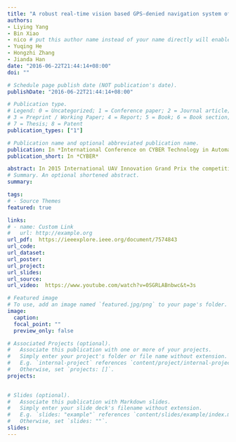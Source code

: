 ```yaml
---
title: "A robust real-time vision based GPS-denied navigation system of UAV"
authors:
- Liying Yang
- Bin Xiao
- nico # put this author name instead of your name directly will enable the function of showing your Info at the end of the publication page
- Yuqing He
- Hongzhi Zhang
- Jianda Han
date: "2016-06-22T21:44:14+08:00"
doi: ""

# Schedule page publish date (NOT publication's date).
publishDate: "2016-06-22T21:44:14+08:00"

# Publication type.
# Legend: 0 = Uncategorized; 1 = Conference paper; 2 = Journal article;
# 3 = Preprint / Working Paper; 4 = Report; 5 = Book; 6 = Book section;
# 7 = Thesis; 8 = Patent
publication_types: ["1"]

# Publication name and optional abbreviated publication name.
publication: In *International Conference on CYBER Technology in Automation, Control, and Intelligent Systems (CYBER)*, IEEE
publication_short: In *CYBER*

abstract: In 2015 International UAV Innovation Grand Prix the competition, the cargo transport task is assumed as that there are 4 buckets placed in four circles on one moving platform. Firstly, the unmanned aerial vehicle (UAV) is required to identify circle targets and the black and white id marker near the circle on one moving platform, then the UAV chosen a target bucket, tracked and transported it to the other moving platform, until all 4 buckets are transported from one moving platform to the other. In order to accomplish the cargo transport task, a method of a real-time vision-based GPS-denied multiple object tracking for UAV is developed. The Pixhawk controller is used to achieve tracking, that the relative distance and velocity between the target and UAV is estimated by the image. Finally, the experimental results proved the effectiveness and robustness of the algorithm.
# Summary. An optional shortened abstract.
summary: 

tags:
# - Source Themes  
featured: true

links:
# - name: Custom Link
#   url: http://example.org
url_pdf:  https://ieeexplore.ieee.org/document/7574843
url_code:  
url_dataset:  
url_poster:  
url_project:  
url_slides:  
url_source:  
url_video:  https://www.youtube.com/watch?v=0SGRLABnbwc&t=3s

# Featured image
# To use, add an image named `featured.jpg/png` to your page's folder. 
image:
  caption:  
  focal_point: ""
  preview_only: false

# Associated Projects (optional).
#   Associate this publication with one or more of your projects.
#   Simply enter your project's folder or file name without extension.
#   E.g. `internal-project` references `content/project/internal-project/index.md`.
#   Otherwise, set `projects: []`.
projects:
 

# Slides (optional).
#   Associate this publication with Markdown slides.
#   Simply enter your slide deck's filename without extension.
#   E.g. `slides: "example"` references `content/slides/example/index.md`.
#   Otherwise, set `slides: ""`.
slides:  
---
```

 

 